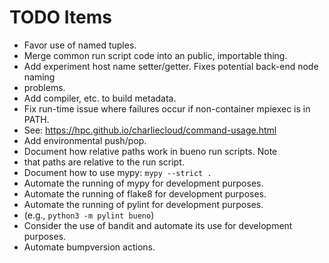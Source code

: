 # TODO Items
* Favor use of named tuples.
* Merge common run script code into an public, importable thing.
* Add experiment host name setter/getter. Fixes potential back-end node naming
* problems.
* Add compiler, etc. to build metadata.
* Fix run-time issue where failures occur if non-container mpiexec is in PATH.
* See: https://hpc.github.io/charliecloud/command-usage.html
* Add environmental push/pop.
* Document how relative paths work in bueno run scripts. Note
* that paths are relative to the run script.
* Document how to use mypy: ```mypy --strict .```
* Automate the running of mypy for development purposes.
* Automate the running of flake8 for development purposes.
* Automate the running of pylint for development purposes.
* (e.g., ```python3 -m pylint bueno```)
* Consider the use of bandit and automate its use for development purposes.
* Automate bumpversion actions.
